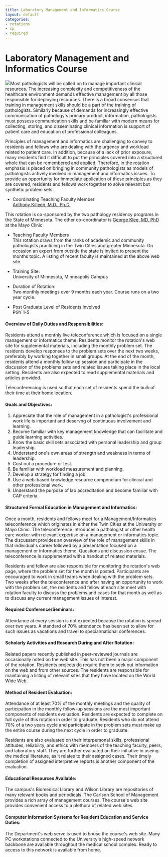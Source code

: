 ```yaml
---
title: Laboratory Management and Informatics Course 
layout: default
categories: 
- rotations
- cp
- required
---
```

#  Laboratory Management and Informatics Course

![](../sites/default/files/styles/medium/public/ummcf1.jpg?itok=_wH2wECz)Most
pathologists will be called on to manage important clinical resources. The
increasing complexity and competitiveness of the healthcare environment
demands effective management by all those responsible for deploying resources.
There is a broad consensus that training in management skills should be a part
of the training of pathologists. Similarly because of demands for increasingly
effective communication of pathology's primary product, information,
pathologists must possess communication skills and be familiar with modern
means for collecting, storing, and disseminating clinical information is
support of patient care and education of professional colleagues.

Principles of management and informatics are challenging to convey to
residents and fellows who are dealing with the urgency and workload related to
patient care. In addition, because of a lack of prior exposure, many residents
find it difficult to put the principles covered into a structured whole that
can be remembered and applied. Therefore, in the rotation emphasis is placed
on bringing in community pathologists as models of pathologists actively
involved in management and informatics issues. To provide an opportunity for
immediate application of these principles as they are covered, residents and
fellows work together to solve relevant but synthetic problem sets.

  * Coordinating Teaching Faculty Member  
[Anthony Killeen, M.D.,
Ph.D.](http://pathology.umn.edu/about/faculty/killeen/)

This rotation is co-sponsored by the two pathology residency programs in the
State of Minnesota. The other co-coordinator is [George Klee, MD,
PhD](http://www.mayoclinic.org/bio/10225781.html) at the Mayo Clinic.

  * Teaching Faculty Members  
This rotation draws from the ranks of academic and community pathologists
practicing in the Twin Cities and greater Minnesota. On occasion an expert
from outside the state is invited to present the months topic. A listing of
recent faculty is maintained at the above web site.

  * Training Site:  
University of Minnesota, Minneapolis Campus

  * Duration of Rotation:  
Two monthly meetings over 9 months each year. Course runs on a two year cycle.

  * Post Graduate Level of Residents Involved  
PGY 1-5

#### Overview of Daily Duties and Responsibilities:

Residents attend a monthly live teleconference which is focused on a single
management or informatics theme. Residents monitor the rotation's web site for
supplemental materials, including the monthly problem set. The residents
develop responses to the problem sets over the next two weeks, preferably by
working together in small groups. At the end of the month, residents attend a
monthly follow up session and participate in the discussion of the problems
sets and related issues taking place in the local setting. Residents are also
expected to read supplemental materials and articles provided.

Teleconferencing is used so that each set of residents spend the bulk of their
time at their home location.

#### Goals and Objectives:

  1. Appreciate that the role of management in a pathologist's professional work life is important and deservng of continuous involvement and learning.
  2. Become familiar with key management knowledge that can facilitate and guide learning activities.
  3. Know the basic skill sets associated with personal leadership and group leadership.
  4. Understand one's own areas of strength and weakness in terms of leadership.
  5. Cost out a procedure or test.
  6. Be familiar with workload measurement and planning.
  7. Develop a strategy for finding a job
  8. Use a web-based knowledge resource compendium for clinical and other professional work.
  9. Understand the purpose of lab accreditation and become familiar with CAP criteria.

#### Structured Formal Education in Management and Informatics:

Once a month, residents and fellows meet for a Management/Informatics
teleconference which originates in either the Twin Cities at the University or
Mayo Clinic. The teleconference introduces a pathologist or other health care
worker with relevant expertise on a management or informatics topic. The
discussant provides an overview of the role of management skills in that
individual's career followed by a presentation focused on a management or
informatics theme. Questions and discussion ensue. The teleconference is
supplemented with a handout of related materials.

Residents and fellow are also responsible for monitoring the rotation's web
page, where the problem set for the month is posted. Participants are
encouraged to work in small teams when dealing with the problem sets. Two
weeks after the teleconference and after having an opportunity to work with
the problem set, the residents and fellow at each site meet with rotation
faculty to discuss the problems and cases for that month as well as to discuss
any current management issues of interest.

#### Required Conference/Seminars:

Attendance at every session is not expected because the rotation is spread
over two years. A standard of 70% attendance has been set to allow for such
issues as vacations and travel to special/national conferences.

#### Scholarly Activities and Research During and After Rotation:

Related papers recently published in peer-reviewed journals are occasionally
noted on the web site. This has not been a major component of the rotation.
Residents projects do require them to seek out information on the web and from
other sources. The residents are responsible for maintaining a listing of
relevant sites that they have located on the World Wide Web.

#### Method of Resident Evaluation:

Attendance of at least 70% of the monthly meetings and the quality of
participation in the monthly follow-up sessions are the most important
components of residents evaluation. Residents are expected to complete on full
cycle of this rotation in order to graduate. Residents who do not attend 70%
of a two years cycle and participate in the problem sets must make up the
entire course during the next cycle in order to graduate.

Residents are also evaluated on their interpersonal skills, professional
attitudes, reliability, and ethics with members of the teaching faculty,
peers, and laboratory staff. They are further evaluated on their initiative in
useing the medical literature, as it relates to their assigned cases. Their
timely completion of assigned interpretive reports is another component of the
evaluation.

#### Educational Resources Available:

The campus's Biomedical Library and Wilson Library are repositories of many
relevant books and periodicals. The Carlson School of Management provides a
rich array of management courses. The course's web site provides convenient
access to a plethora of related web sites.

#### Computer Information Systems for Resident Education and Service Duties:

The Department's web serve is used to house the course's web site. Many PC
workstations connected to the University's high-speed network backbone are
available throughout the medical school complex. Ready to access to this
network is available from home.

